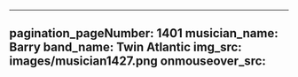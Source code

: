 ------
pagination_pageNumber: 1401
musician_name: Barry
band_name: Twin Atlantic
img_src: images/musician1427.png
onmouseover_src: 
------